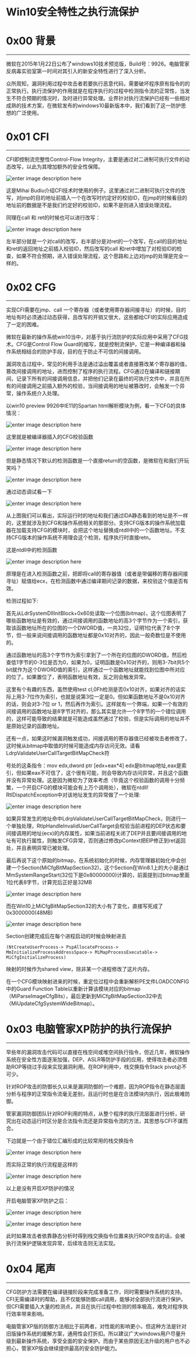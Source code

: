 # Win10安全特性之执行流保护

0x00 背景
=======

* * *

微软在2015年1月22日公布了windows10技术预览版，Build号：9926。电脑管家反病毒实验室第一时间对其引入的新安全特性进行了深入分析。

众所周知，漏洞利用过程中攻击者若要执行恶意代码，需要破坏程序原有指令的的正常执行。执行流保护的作用就是在程序执行的过程中检测指令流的正常性，当发生不符合预期的情况时，及时进行异常处理。业界针对执行流保护已经有一些相对成熟的技术方案，在微软发布的windows10最新版本中，我们看到了这一防护思想的广泛使用。

0x01 CFI
========

* * *

CFI即控制流完整性Control-Flow Integrity，主要是通过对二进制可执行文件的动态改写，以此为其增加额外的安全性保障。

![enter image description here](http://drops.javaweb.org/uploads/images/bac796ce306d49ee5bd1105cd0f827debd950807.jpg)

这是Mihai Budiu介绍CFI技术时使用的例子。这里通过对二进制可执行文件的改写，对jmp的目的地址前插入一个在改写时约定好的校验ID，在jmp的时候看目的地址前的数据是不是我们约定好的校验ID，如果不是则进入错误处理流程。

同理在call 和 ret的时候也可以进行改写：

![enter image description here](http://drops.javaweb.org/uploads/images/a4c35da3d83699aa58f4f66467f56b2d0ef433a0.jpg)

左半部分就是一个对call的改写，右半部分是对ret的一个改写，在call的目的地址和ret的返回地址之前插入校验ID，然后改写的call 和ret中增加了对校验ID的检查，如果不符合预期，进入错误处理流程，这个思路和上边对jmp的处理是完全一样的。

0x02 CFG
========

* * *

实现CFI需要在jmp、call 一个寄存器（或者使用寄存器间接寻址）的时候，目的地址有时必须通过动态获得，且改写的开销又很大，这些都给CFI的实际应用造成了一定的困难。

微软在最新的操作系统win10当中，对基于执行流防护的实际应用中采用了CFG技术。CFG是Control Flow Guard的缩写，就是控制流保护，它是一种编译器和操作系统相结合的防护手段，目的在于防止不可信的间接调用。

漏洞攻击过程中，常见的利用手法是通过溢出覆盖或者直接篡改某个寄存器的值，篡改间接调用的地址，进而控制了程序的执行流程。CFG通过在编译和链接期间，记录下所有的间接调用信息，并把他们记录在最终的可执行文件中，并且在所有的间接调用之前插入额外的校验，当间接调用的地址被篡改时，会触发一个异常，操作系统介入处理。

以win10 preview 9926中IE11的Spartan html解析模块为例，看一下CFG的具体情况：

![enter image description here](http://drops.javaweb.org/uploads/images/8cfc058065c3677fc9f3a5ed6432a8ecd0b454f1.jpg)

这里就是被编译器插入的CFG校验函数

![enter image description here](http://drops.javaweb.org/uploads/images/0a35dd5ba467d717ff7ee69a8d0fab63f9f326f8.jpg)

但是静态情况下默认的检测函数是一个直接return的空函数，是微软在和我们开玩笑吗？

![enter image description here](http://drops.javaweb.org/uploads/images/6d4b06a16704f75e5d8d3c77987ac1bc248545e8.jpg)

通过动态调试看一下

![enter image description here](http://drops.javaweb.org/uploads/images/33445981422a99a6204f5956e7067a1a8d1a2193.jpg)

从上图我们可以看出，实际运行时的地址和我们通过IDA静态看到的地址是不一样的，这里就涉及到CFG和操作系统相关的那部分。支持CFG版本的操作系统加载器在加载支持CFG的模块时，会把这个地址替换成ntdll中的一个函数地址。不支持CFG版本的操作系统不用理会这个检测，程序执行时直接retn。

这是ntdll中的检测函数

![enter image description here](http://drops.javaweb.org/uploads/images/d48531328e7fac5a1d5bc91b6dcc44159e051301.jpg)

原理是在进入检测函数之前，把即将call的寄存器值（或者是带偏移的寄存器间接寻址）赋值给ecx，在检测函数中通过编译期间记录的数据，来校验这个值是否有效。

检测过程如下:

首先从LdrSystemDllInitBlock+0x60处读取一个位图(bitmap)，这个位图表明了哪些函数地址是有效的，通过间接调用的函数地址的高3个字节作为一个索引，获取该函数地址所在的位图的一个DWORD值，一共32位，证明1位代表了8个字节，但一般来说间接调用的函数地址都是0x10对齐的，因此一般奇数位是不使用的。

通过函数地址的高3个字节作为索引拿到了一个所在的位图的DWORD值，然后检查低1字节的0-3位是否为0，如果为0，证明函数是0x10对齐的，则用3-7bit共5个bit就作为这个DWORD值的索引，这样通过一个函数地址就能找到位图中所对应的位了。如果置位了，表明函数地址有效，反之则会触发异常。

这里有个有趣的东西，虽然使用test cl,0Fh检测是否0x10对齐，如果对齐的话实际上用3-7位作为索引，也就是说第3位一定是0。但如果函数地址不是0x10对齐的话，则会对3-7位 or 1，然后再作为索引。这样就有一个弊端，如果一个有效的间接调用的函数地址是8字节对齐的，那么其实是允许一个8字节的一个错位调用的，这样可能导致的结果就是可能造成虽然通过了校验，但是实际调用的地址并不是原始记录的函数地址。

还有一点，如果这时候漏洞触发成功，间接调用的寄存器值已经被攻击者修改了，这时候从bitmap中取值的时候可能造成内存访问无效。请看LdrpValidateUserCallTargetBitMapCheck符

号处的这条指令：mov edx,dword ptr [edx+eax*4] edx是bitmap地址,eax是索引，但如果eax不可信了，这个很有可能，则会导致内存访问异常，并且这个函数并没有异常处理。这是因为微软为了效率考虑（毕竟这个校验函数的调用十分频繁，一个开启CFG的模块可能会有上万个调用处），微软在ntdll! RtlDispatchException中对该地址发生的异常做了一个处理:

![enter image description here](http://drops.javaweb.org/uploads/images/6c2ff8814d25b05b4053cd2e3612d6c2a5b8c17c.jpg)

如果异常发生的地址命中LdrpValidateUserCallTargetBitMapCheck，则进行一个单独处理，RtlpHandleInvalidUserCallTarget会校验当前进程的DEP状态和要间接调用的地址(ecx)的内存属性，如果当前进程关闭了DEP并且要间接调用的地址有可执行属性，则触发CFG异常，否则通过修改pContext把EIP修正到ret返回处，并且表明异常已被处理。

最后再说下这个原始的bitmap，在系统初始化的时候，内存管理器初始化中会创建一个Section(MiCfgBitMapSection32)，这个Section在Win8.1上的大小是通过MmSystemRangeStart(32位下是0x80000000)计算的，前面提到过bitmap里面1位代表8字节，计算完后正好是32MB

![enter image description here](http://drops.javaweb.org/uploads/images/fae4d972d4b0f9bc63f7914a7a7dd08f0b9b460f.jpg)

而在Win10上MiCfgBitMapSection32的大小有了变化，直接写死成了0x3000000(48MB)

![enter image description here](http://drops.javaweb.org/uploads/images/78cd3084c5a080995821382ca3381611f09121e9.jpg)

Section创建完成后在每个进程启动的时候会映射进去

```
(NtCreateUserProcess-> PspAllocateProcess-> MmInitializeProcessAddressSpace-> MiMapProcessExecutable-> MiCfgInitializeProcess)

```

映射的时候作为shared view，除非某一个进程修改了这片内存。

在一个CFG模块映射进来的时候，重定位过程中会重新解析PE文件LOADCONFIG中的Guard Function Table以重新计算该模块对应的bitmap（MiParseImageCfgBits），最后更新到MiCfgBitMapSection32中去（MiUpdateCfgSystemWideBitmap）。

0x03 电脑管家XP防护的执行流保护
===================

* * *

早些年的漏洞攻击代码可以直接在栈空间或堆空间执行指令，但近几年，微软操作系统在安全性方面逐渐加强，DEP、ASLR等防护手段的应用，使得攻击者必须借助ROP等绕过手段来实现漏洞利用。在ROP利用中，栈交换指令Stack pivot必不可少。

针对ROP攻击的防御长久以来是漏洞防御的一个难题，因为ROP指令在静态层面分析与程序的正常指令流毫无差别，且运行时也是在合法模块内执行，因此极难防御。

管家漏洞防御团队针对ROP利用的特点，从整个程序的执行流层面进行分析，研究出在动态运行时区分是合法指令流还是异常指令流的方法，其思想与CFI不谋而合。

下边就是一个由于错位汇编形成的比较常用的栈交换指令

![enter image description here](http://drops.javaweb.org/uploads/images/68db5159b9db464cf57d1608668c0c42df375608.jpg)

而实际正常的执行流程是这样的

![enter image description here](http://drops.javaweb.org/uploads/images/4ad4699a06ba68f70621d1185850e2c3bb23f9c8.jpg)

以上是没有开启XP防护的情况

开启电脑管家XP防护之后：

![enter image description here](http://drops.javaweb.org/uploads/images/f7b2d81c87acf45267077f7ad4746b98920c6314.jpg)

![enter image description here](http://drops.javaweb.org/uploads/images/33777c002fd6430df3d4c1eb4413748d030d5a14.jpg)

此时如果攻击者依靠静态分析时得到栈交换指令位置来执行ROP攻击的话，会被执行流保护逻辑发现异常，后续攻击则无法实现。

0x04 尾声
=======

* * *

CFG防护方法需要在编译链接阶段来完成准备工作，同时需要操作系统的支持。CFI无需编译时的帮助，且不仅能够防御call调用，能够对全部执行流进行保护。但CFI需要插入大量的检测点，并且在执行过程中检测的频率极高，难免对程序执行效率带来影响。

电脑管家XP版的防御方法相比于前两者，对性能的影响更小，但这种方法是针对旧版操作系统的缓解方案，通用性会打折扣。所以建议广大windows用户尽量升级到最新操作系统，享受全面的安全保护。而由于某些原因无法升级的用户也不必担心，管家XP版会继续提供最高的安全防护能力。